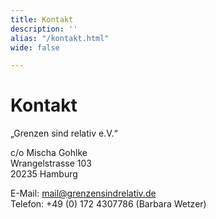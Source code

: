 ```yaml
---
title: Kontakt
description: ''
alias: "/kontakt.html"
wide: false

---
```

# Kontakt

„Grenzen sind relativ e.V.“

c/o Mischa Gohlke  
Wrangelstrasse 103  
20235 Hamburg

E-Mail: mail@grenzensindrelativ.de  
Telefon: +49 (0) 172 4307786 (Barbara Wetzer)
